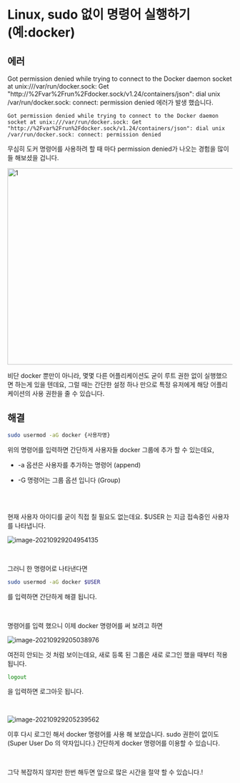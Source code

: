 # Linux, sudo 없이 명령어 실행하기 (예:docker)

## 에러

Got permission denied while trying to connect to the Docker daemon socket at unix:///var/run/docker.sock: Get "http://%2Fvar%2Frun%2Fdocker.sock/v1.24/containers/json": dial unix /var/run/docker.sock: connect: permission denied 에러가 발생 했습니다.

```
Got permission denied while trying to connect to the Docker daemon socket at unix:///var/run/docker.sock: Get "http://%2Fvar%2Frun%2Fdocker.sock/v1.24/containers/json": dial unix /var/run/docker.sock: connect: permission denied

```

무심히 도커 명령어를 사용하려 할 때 마다 permission denied가 나오는 경험을 많이들 해보셨을 겁니다.

<img src=https://raw.githubusercontent.com/Shane-Park/markdownBlog/master/OS/linux/usermod.assets/image-20210929204332090.webp width=600 height=440 alt=1>

비단 docker 뿐만이 아니라, 몇몇 다른 어플리케이션도 굳이 루트 권한 없이 실행했으면 하는게 있을 텐데요, 그럴 때는 간단한 설정 하나 만으로 특정 유저에게 해당 어플리케이션의 사용 권한을 줄 수 있습니다.

## 해결	

```bash
sudo usermod -aG docker {사용자명}
```

위의 명령어를 입력하면 간단하게 사용자들 docker 그룹에 추가 할 수 있는데요, 

- -a 옵션은 사용자를 추가하는 명령어 (append)

- -G 명령어는 그룹 옵션 입니다 (Group)

<br><br>

현재 사용자 아이디를 굳이 직접 칠 필요도 없는데요. $USER 는 지금 접속중인 사용자를 나타냅니다.

![image-20210929204954135](https://raw.githubusercontent.com/Shane-Park/markdownBlog/master/OS/linux/usermod.assets/image-20210929204954135.webp)

​	

그러니 한 명령어로 나타낸다면 

```bash
sudo usermod -aG docker $USER
```

를 입력하면 간단하게 해결 됩니다.

​		

명령어를 입력 했으니 이제 docker 명령어를 써 보려고 하면

![image-20210929205038976](https://raw.githubusercontent.com/Shane-Park/markdownBlog/master/OS/linux/usermod.assets/image-20210929205038976.webp)

여전히 안되는 것 처럼 보이는데요, 새로 등록 된 그룹은 새로 로그인 했을 때부터 적용됩니다.

```bash
logout
```

을 입력하면 로그아웃 됩니다.

​	

![image-20210929205239562](https://raw.githubusercontent.com/Shane-Park/markdownBlog/master/OS/linux/usermod.assets/image-20210929205239562.webp)

이후 다시 로그인 해서 docker 명령어를 사용 해 보았습니다. sudo 권한이 없이도 (Super User Do 의 약자입니다.) 간단하게 docker 명령어를 이용할 수 있습니다.

​	

그닥 복잡하지 않지만 한번 해두면 앞으로 많은 시간을 절약 할 수 있습니다.!

